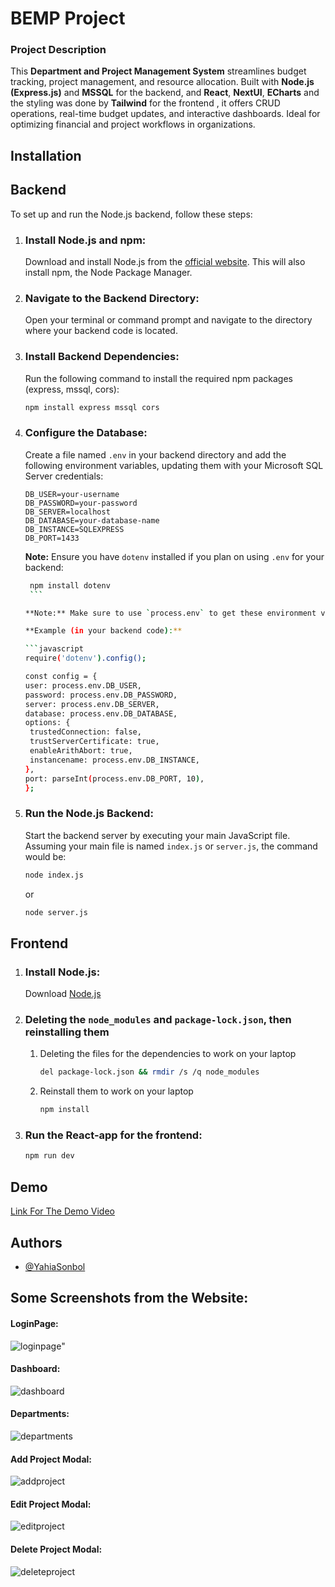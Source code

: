 # BEMP Project

### Project Description

This **Department and Project Management System** streamlines budget tracking, project management, and resource allocation. Built with **Node.js (Express.js)** and **MSSQL** for the backend, and **React**, **NextUI**, **ECharts** and the styling was done by **Tailwind** for the frontend , it offers CRUD operations, real-time budget updates, and interactive dashboards. Ideal for optimizing financial and project workflows in organizations.

## Installation

## Backend

To set up and run the Node.js backend, follow these steps:

1.  ### **Install Node.js and npm:**
    Download and install Node.js from the [official website](https://nodejs.org/). This will also install npm, the Node Package Manager.

2.  ### **Navigate to the Backend Directory:**
    Open your terminal or command prompt and navigate to the directory where your backend code is located.

3.  ### **Install Backend Dependencies:**
    Run the following command to install the required npm packages (express, mssql, cors):
    ```bash
    npm install express mssql cors
    ```

4.  ### **Configure the Database:**

    Create a file named `.env` in your backend directory and add the following environment variables, updating them with your Microsoft SQL Server credentials:

    ```env
    DB_USER=your-username
    DB_PASSWORD=your-password
    DB_SERVER=localhost
    DB_DATABASE=your-database-name
    DB_INSTANCE=SQLEXPRESS
    DB_PORT=1433
    ```
    **Note:**  Ensure you have `dotenv` installed if you plan on using `.env` for your backend:
       ```bash
        npm install dotenv
        ```

    **Note:** Make sure to use `process.env` to get these environment variables in your backend files.

    **Example (in your backend code):**

    ```javascript
    require('dotenv').config();

    const config = {
    user: process.env.DB_USER,
    password: process.env.DB_PASSWORD,
    server: process.env.DB_SERVER,
    database: process.env.DB_DATABASE,
    options: {
        trustedConnection: false,
        trustServerCertificate: true,
        enableArithAbort: true,
        instancename: process.env.DB_INSTANCE,
    },
    port: parseInt(process.env.DB_PORT, 10),
    };

    ```

5.  ### **Run the Node.js Backend:**
    Start the backend server by executing your main JavaScript file. Assuming your main file is named `index.js` or `server.js`, the command would be:
    ```bash
    node index.js
    ```
    or
    ```bash
    node server.js
    ```

## Frontend

1.  ### **Install Node.js:**

    Download [Node.js](https://nodejs.org/)

2.  ### **Deleting the `node_modules` and `package-lock.json`, then reinstalling them**

    1.  Deleting the files for the dependencies to work on your laptop
        ```bash
        del package-lock.json && rmdir /s /q node_modules
        ```
    2.  Reinstall them to work on your laptop
        ```bash
        npm install
        ```

3.  ### **Run the React-app for the frontend:**
    ```bash
    npm run dev
    ```

## Demo

[Link For The Demo Video](https://drive.google.com/drive/folders/1s_T6uwSWIF5L4_SEDUsJj5-uWGauNrt7)

## Authors

-   [@YahiaSonbol](https://www.linkedin.com/in/yahia-sonbol/)


## Some Screenshots from the Website:

#### LoginPage:
![loginpage](README_images/LoginPage.png)"
#### Dashboard:
![dashboard](README_images\Dashboard.png)
#### Departments:
![departments](README_images\Departments.png)
#### Add Project Modal:
![addproject](README_images\AddProjectModal.png)
#### Edit Project Modal:
![editproject](README_images\EditButtonModal.png)
#### Delete Project Modal:
![deleteproject](README_images\DeleteButtonModal.png)
